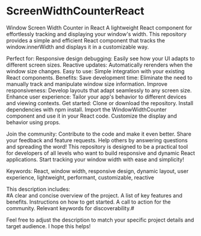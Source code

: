 # ScreenWidthCounterReact
Window Screen Width Counter in React
A lightweight React component for effortlessly tracking and displaying your window's width. 
This repository provides a simple and efficient React component that tracks the window.innerWidth and displays it in a customizable way.

Perfect for:  Responsive design debugging: Easily see how your UI adapts to different screen sizes.
Reactive updates: Automatically rerenders when the window size changes. Easy to use: Simple integration with your existing React components. 
Benefits:  Save development time: Eliminate the need to manually track and manipulate window size information. 
Improve responsiveness: Develop layouts that adapt seamlessly to any screen size. Enhance user experience: Tailor your app's behavior to different devices and viewing contexts.
Get started:  Clone or download the repository.
Install dependencies with npm install.
Import the WindowWidthCounter component and use it in your React code.
Customize the display and behavior using props.

Join the community:  Contribute to the code and make it even better. Share your feedback and feature requests. 
Help others by answering questions and spreading the word! This repository is designed to be a practical tool for developers of all levels who want to build responsive and dynamic React applications. Start tracking your window width with ease and simplicity!

Keywords: React, window width, responsive design, dynamic layout, user experience, lightweight, performant, customizable, reactive 

This description includes:  
#A clear and concise overview of the project.
A list of key features and benefits. 
Instructions on how to get started.
A call to action for the community.
Relevant keywords for discoverability.#

Feel free to adjust the description to match your specific project details and target audience. I hope this helps!
